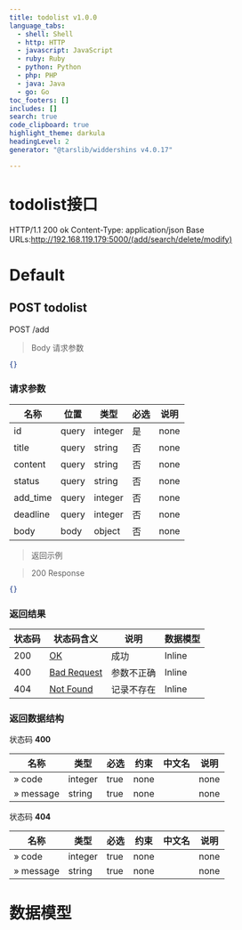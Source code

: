 ```yaml
---
title: todolist v1.0.0
language_tabs:
  - shell: Shell
  - http: HTTP
  - javascript: JavaScript
  - ruby: Ruby
  - python: Python
  - php: PHP
  - java: Java
  - go: Go
toc_footers: []
includes: []
search: true
code_clipboard: true
highlight_theme: darkula
headingLevel: 2
generator: "@tarslib/widdershins v4.0.17"

---
```


# todolist接口
HTTP/1.1 200 ok
Content-Type: application/json
Base URLs:http://192.168.119.179:5000/(add/search/delete/modify)

# Default

## POST todolist

POST /add

> Body 请求参数

```json
{}
```

### 请求参数

|名称|位置|类型|必选|说明|
|---|---|---|---|---|
|id|query|integer| 是 |none|
|title|query|string| 否 |none|
|content|query|string| 否 |none|
|status|query|string| 否 |none|
|add_time|query|integer| 否 |none|
|deadline|query|integer| 否 |none|
|body|body|object| 否 |none|

> 返回示例

> 200 Response

```json
{}
```

### 返回结果

|状态码|状态码含义|说明|数据模型|
|---|---|---|---|
|200|[OK](https://tools.ietf.org/html/rfc7231#section-6.3.1)|成功|Inline|
|400|[Bad Request](https://tools.ietf.org/html/rfc7231#section-6.5.1)|参数不正确|Inline|
|404|[Not Found](https://tools.ietf.org/html/rfc7231#section-6.5.4)|记录不存在|Inline|

### 返回数据结构

状态码 **400**

|名称|类型|必选|约束|中文名|说明|
|---|---|---|---|---|---|
|» code|integer|true|none||none|
|» message|string|true|none||none|

状态码 **404**

|名称|类型|必选|约束|中文名|说明|
|---|---|---|---|---|---|
|» code|integer|true|none||none|
|» message|string|true|none||none|

# 数据模型

